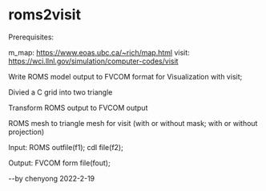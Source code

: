 # roms2visit

Prerequisites:

m_map: https://www.eoas.ubc.ca/~rich/map.html
visit: https://wci.llnl.gov/simulation/computer-codes/visit

Write ROMS model output to FVCOM format for Visualization with visit;

Divied a C grid into two triangle 

Transform ROMS output to FVCOM output 

ROMS mesh to  triangle mesh for visit (with or without mask; with or without projection)

Input: ROMS outfile(f1); cdl file(f2); 

Output: FVCOM form file(fout); 

--by chenyong 2022-2-19 
